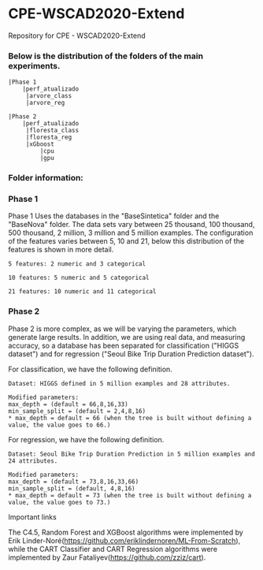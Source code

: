 # CPE-WSCAD2020-Extend
 Repository for CPE - WSCAD2020-Extend

### Below is the distribution of the folders of the main experiments.

	|Phase 1
	    |perf_atualizado
		 |arvore_class
		 |arvore_reg

	|Phase 2
	    |perf_atualizado
		 |floresta_class
		 |floresta_reg	
		 |xGboost
		     |cpu
		     |gpu 	

### Folder information:


### Phase 1

Phase 1 Uses the databases in the "BaseSintetica" folder and the "BaseNova" folder. The data sets vary between 25 thousand, 100 thousand, 500 thousand, 2 million, 3 million and 5 million examples. The configuration of the features varies between 5, 10 and 21, below this distribution of the features is shown in more detail.

	5 features: 2 numeric and 3 categorical

	10 features: 5 numeric and 5 categorical

	21 features: 10 numeric and 11 categorical



### Phase 2

Phase 2 is more complex, as we will be varying the parameters, which generate large results. In addition, we are using real data, and measuring accuracy, so a database has been separated for classification ("HIGGS dataset") and for regression ("Seoul Bike Trip Duration Prediction dataset").


For classification, we have the following definition.

	Dataset: HIGGS defined in 5 million examples and 28 attributes.

	Modified parameters:
	max_depth = (default = 66,8,16,33)
	min_sample_split = (default = 2,4,8,16)
	* max_depth = default = 66 (when the tree is built without defining a value, the value goes to 66.)
	

	
For regression, we have the following definition.

	Dataset: Seoul Bike Trip Duration Prediction in 5 million examples and 24 attributes.

	Modified parameters:
	max_depth = (default = 73,8,16,33,66)
	min_sample_split = (default, 4,8,16)
	* max_depth = default = 73 (when the tree is built without defining a value, the value goes to 73.)
	





Important links

The C4.5, Random Forest and XGBoost algorithms  were implemented by Erik Linder-Noré(https://github.com/eriklindernoren/ML-From-Scratch), while the CART Classifier and CART Regression  algorithms  were implemented by Zaur Fataliyev(https://github.com/zziz/cart).
